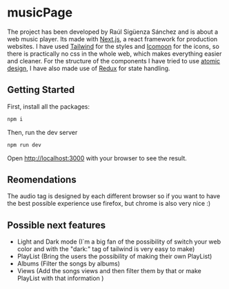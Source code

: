 # musicPage
The project has been developed by Raúl Sigüenza Sánchez and is about a web music player.
Its made with [Next.js](https://nextjs.org/), a react framework for production websites. 
I have used [Tailwind](https://tailwindcss.com/) for the styles and [Icomoon](https://icomoon.io/) 
for the icons, so there is practically no css in the whole web, which makes everything easier and cleaner. 
For the structure of the components I have tried to use [atomic design](https://atomicdesign.bradfrost.com/chapter-2/), I have also made use of [Redux](https://es.redux.js.org/) for state handling.
## Getting Started

First, install all the packages:

```bash
npm i
```

Then, run the dev server

```bash
npm run dev
```

Open [http://localhost:3000](http://localhost:3000) with your browser to see the result.


## Reomendations

The audio tag is designed by each different browser so if you want to have the best possible experience use firefox, but chrome is also very nice :)


## Possible next features

- Light and Dark mode (I`m a big fan of the possibility of switch your web color and with the "dark:" tag of tailwind is very easy to make)
- PlayList (Bring the users the possibility of making their own PlayList)
- Albums (Filter the songs by albums)
- Views (Add the songs views and then filter them by that or make PlayList with that information )

